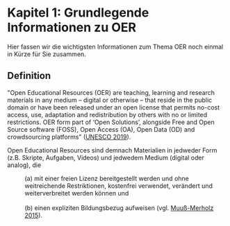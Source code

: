 # Kapitel 1: Grundlegende Informationen zu OER

Hier fassen wir die  wichtigsten Informationen zum Thema OER noch einmal in Kürze für Sie zusammen.

## Definition

"Open Educational Resources (OER) are teaching, learning and research materials in any medium – digital or otherwise – that reside in the public domain or have been released under an open license that permits no-cost access, use, adaptation and redistribution by others with no or limited restrictions. OER form part of ‘Open Solutions’, alongside Free and Open Source software (FOSS), Open Access (OA), Open Data (OD) and crowdsourcing platforms" (<a aria-label="Quellenlink Unesco 2019" href="https://en.unesco.org/themes/building-knowledge-societies/oer" target="_blank">UNESCO 2019</a>).

Open Educational Resources sind demnach Materialien in jedweder Form (z.B. Skripte, Aufgaben, Videos) und jedwedem Medium (digital oder analog), die

<p style="margin:0 0 0 40px;">
(a) mit einer freien Lizenz bereitgestellt werden und ohne weitreichende Restriktionen, kostenfrei verwendet, verändert und weiterverbreitet werden können und
</p>
<br>
<p style="margin:0 0 0 40px;">
(b) einen expliziten Bildungsbezug aufweisen (vgl. <a aria-label="Quellenlink Unesco 2019" href="https://open-educational-resources.de/unesco-definition-zu-oer-deutsch/" target="_blank">Muuß-Merholz 2015</a>).
</p>


